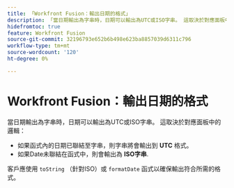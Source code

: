 ```yaml
---
title: 「Workfront Fusion：輸出日期的格式」
description: 「當日期輸出為字串時，日期可以輸出為UTC或ISO字串。 這取決於對應面板中的邏輯。」
hidefromtoc: true
feature: Workfront Fusion
source-git-commit: 32196793e652b6b498e623ba8857039d6311c796
workflow-type: tm+mt
source-wordcount: '120'
ht-degree: 0%

---
```



# Workfront Fusion：輸出日期的格式

當日期輸出為字串時，日期可以輸出為UTC或ISO字串。 這取決於對應面板中的邏輯：

* 如果函式內的日期已聯結至字串，則字串將會輸出到 **UTC** 格式。
* 如果Date未聯結在函式中，則會輸出為 **ISO字串**.

客戶應使用 `toString` （針對ISO）或 `formatDate` 函式以確保輸出符合所需的格式。
